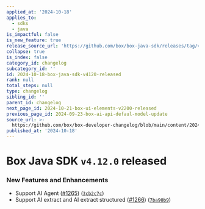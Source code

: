 ```yaml
---
applied_at: '2024-10-18'
applies_to:
  - sdks
  - java
is_impactful: false
is_new_feature: true
release_source_url: 'https://github.com/box/box-java-sdk/releases/tag/v4.12.0'
collapse: true
is_index: false
category_id: changelog
subcategory_id: ''
id: 2024-10-18-box-java-sdk-v4120-released
rank: null
total_steps: null
type: changelog
sibling_id: ''
parent_id: changelog
next_page_id: 2024-10-21-box-ui-elements-v2200-released
previous_page_id: 2024-09-23-box-ai-api-defaul-model-update
source_url: >-
  https://github.com/box/box-developer-changelog/blob/main/content/2024/10-18-box-java-sdk-v4120-released.md
published_at: '2024-10-18'
---
```

# Box Java SDK `v4.12.0` released

### New Features and Enhancements

* Support AI Agent ([#1265][1]) ([`3cb2c7c`][2])
* Support AI extract and AI extract structured ([#1266][3]) ([`7ba90b9`][4])

[1]: https://github.com/box/box-java-sdk/issues/1265

[2]: https://github.com/box/box-java-sdk/commit/3cb2c7c275761a24be9403a6a2b41d0725ba8d9b

[3]: https://github.com/box/box-java-sdk/issues/1266

[4]: https://github.com/box/box-java-sdk/commit/7ba90b96070a32b3e2ac60e5c55bd04d0a5973c0